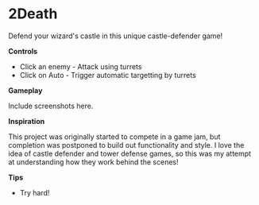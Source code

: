 # 2Death

Defend your wizard's castle in this unique castle-defender game! 

**Controls**

- Click an enemy - Attack using turrets
- Click on Auto - Trigger automatic targetting by turrets

**Gameplay**

Include screenshots here.

**Inspiration**

This project was originally started to compete in a game jam, but completion was postponed to build out functionality and style. I love the idea of castle defender and tower defense games, so this was my attempt at understanding how they work behind the scenes!

**Tips**

- Try hard!
